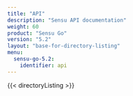 ```yaml
---
title: "API"
description: "Sensu API documentation"
weight: 60
product: "Sensu Go"
version: "5.2"
layout: "base-for-directory-listing"
menu:
  sensu-go-5.2:
    identifier: api
---
```


{{< directoryListing >}}
